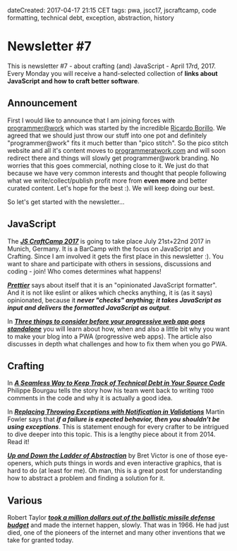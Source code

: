dateCreated: 2017-04-17 21:15 CET
tags: pwa, jscc17, jscraftcamp, code formatting, technical debt, exception, abstraction, history

# Newsletter #7

This is newsletter #7 - about crafting (and) JavaScript - April 17rd, 2017. Every Monday you will receive a hand-selected collection of **links about JavaScript and how to craft better software**.

## Announcement
First I would like to announce that I am joining forces with [programmer@work][pawsite] which was started by the incredible [Ricardo Borillo][borillo]. We agreed that we should just throw our stuff into one pot and definitely "programmer@work" fits it much better than "pico stitch". So the pico stitch website and all it's content moves to [programmeratwork.com][pawsite] and will soon redirect there and things will slowly get programmer@work branding. No worries that this goes commercial, nothing close to it. We just do that because we have very common interests and thought that people following what we write/collect/publish profit more from **even more** and better curated content. Let's hope for the best :). We will keep doing our best.

[borillo]: http://twitter.com/borillo
[pawsite]: http://programmeratwork.com

So let's get started with the newsletter...

## JavaScript

The ***[JS CraftCamp 2017][jscc]*** is going to take place July 21st+22nd 2017 in Munich, Germany. It is a BarCamp with the focus on JavaScript and Crafting. Since I am involved it gets the first place in this newsletter :). You want to share and participate with others in sessions, discussions and coding - join! Who comes determines what happens!

[jscc]: http://jscraftcamp.org/

***[Prettier][prettier]*** says about itself that it is an "opinionated JavaScript formatter". And it is not like eslint or alikes which checks anything, it is (as it says) opinionated, because it ***never "checks" anything; it takes JavaScript as input and delivers the formatted JavaScript as output***.

[prettier]: https://github.com/prettier/prettier

In ***[Three things to consider before your progressive web app goes standalone][pwapost]*** you will learn about how, when and also a little bit why you want to make your blog into a PWA (progressive web apps). The article also discusses in depth what challenges and how to fix them when you go PWA.

[pwapost]: https://www.stefanjudis.de/three-things-to-consider-before-your-progressive-web-app-goes-standalone.html

## Crafting

In ***[A Seamless Way to Keep Track of Technical Debt in Your Source Code][todopost]*** Philippe Bourgau tells the story how his team went back to writing `TODO` comments in the code and why it is actually a good idea.

[todopost]: http://philippe.bourgau.net/a-seamless-way-to-keep-track-of-technical-debt-in-your-source-code/

In ***[Replacing Throwing Exceptions with Notification in Validations][exceptionspost]*** Martin Fowler says that ***if a failure is expected behavior, then you shouldn't be using exceptions***. This is statement enough for every crafter to be intrigued to dive deeper into this topic. This is a lengthy piece about it from 2014. Read it!

[exceptionspost]: https://martinfowler.com/articles/replaceThrowWithNotification.html

***[Up and Down the Ladder of Abstraction][abstractionpost]*** by Bret Victor is one of those eye-openers, which puts things in words and even interactive graphics, that is hard to do (at least for me). Oh man, this is a great post for understanding how to abstract a problem and finding a solution for it.

[abstractionpost]: http://worrydream.com/LadderOfAbstraction/

## Various

Robert Taylor ***[took a million dollars out of the ballistic missile defense budget][robtaylorpost]*** and made the internet happen, slowly. That was in 1966. He had just died, one of the pioneers of the internet and many other inventions that we take for granted today.

[robtaylorpost]: https://mobile.nytimes.com/2017/04/14/technology/robert-taylor-innovator-who-shaped-modern-computing-dies-at-85.html
